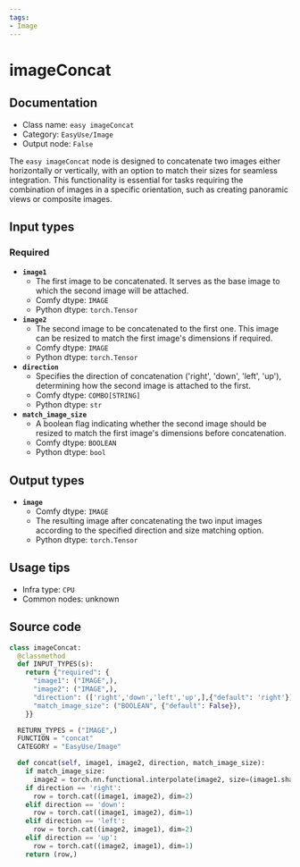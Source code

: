```yaml
---
tags:
- Image
---
```


# imageConcat
## Documentation
- Class name: `easy imageConcat`
- Category: `EasyUse/Image`
- Output node: `False`

The `easy imageConcat` node is designed to concatenate two images either horizontally or vertically, with an option to match their sizes for seamless integration. This functionality is essential for tasks requiring the combination of images in a specific orientation, such as creating panoramic views or composite images.
## Input types
### Required
- **`image1`**
    - The first image to be concatenated. It serves as the base image to which the second image will be attached.
    - Comfy dtype: `IMAGE`
    - Python dtype: `torch.Tensor`
- **`image2`**
    - The second image to be concatenated to the first one. This image can be resized to match the first image's dimensions if required.
    - Comfy dtype: `IMAGE`
    - Python dtype: `torch.Tensor`
- **`direction`**
    - Specifies the direction of concatenation ('right', 'down', 'left', 'up'), determining how the second image is attached to the first.
    - Comfy dtype: `COMBO[STRING]`
    - Python dtype: `str`
- **`match_image_size`**
    - A boolean flag indicating whether the second image should be resized to match the first image's dimensions before concatenation.
    - Comfy dtype: `BOOLEAN`
    - Python dtype: `bool`
## Output types
- **`image`**
    - Comfy dtype: `IMAGE`
    - The resulting image after concatenating the two input images according to the specified direction and size matching option.
    - Python dtype: `torch.Tensor`
## Usage tips
- Infra type: `CPU`
- Common nodes: unknown


## Source code
```python
class imageConcat:
  @classmethod
  def INPUT_TYPES(s):
    return {"required": {
      "image1": ("IMAGE",),
      "image2": ("IMAGE",),
      "direction": (['right','down','left','up',],{"default": 'right'}),
      "match_image_size": ("BOOLEAN", {"default": False}),
    }}

  RETURN_TYPES = ("IMAGE",)
  FUNCTION = "concat"
  CATEGORY = "EasyUse/Image"

  def concat(self, image1, image2, direction, match_image_size):
    if match_image_size:
      image2 = torch.nn.functional.interpolate(image2, size=(image1.shape[2], image1.shape[3]), mode="bilinear")
    if direction == 'right':
      row = torch.cat((image1, image2), dim=2)
    elif direction == 'down':
      row = torch.cat((image1, image2), dim=1)
    elif direction == 'left':
      row = torch.cat((image2, image1), dim=2)
    elif direction == 'up':
      row = torch.cat((image2, image1), dim=1)
    return (row,)

```
